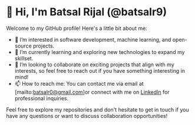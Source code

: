 # 👋 Hi, I'm Batsal Rijal (@batsalr9)

Welcome to my GitHub profile! Here's a little bit about me:

- 👀 I’m interested in software development, machine learning, and open-source projects.
- 🌱 I’m currently learning and exploring new technologies to expand my skillset.
- 💞️ I’m looking to collaborate on exciting projects that align with my interests, so feel free to reach out if you have something interesting in mind!
- 📫 How to reach me: You can contact me via email at [mailto:batsalr0@gmail.com]or connect with me on [LinkedIn]([https://www.linkedin.com/in/yourusername/](https://www.linkedin.com/in/batsal-shrestha-243a56269/)) for professional inquiries.

Feel free to explore my repositories and don't hesitate to get in touch if you have any questions or want to discuss collaboration opportunities!

